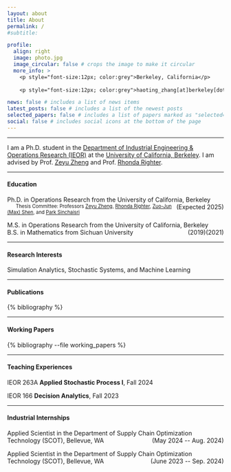 ```yaml
---
layout: about
title: About
permalink: /
#subtitle: 

profile:
  align: right
  image: photo.jpg
  image_circular: false # crops the image to make it circular
  more_info: >
    <p style="font-size:12px; color:grey">Berkeley, California</p>
      
    <p style="font-size:12px; color:grey">haoting_zhang[at]berkeley[dot]edu</p>

news: false # includes a list of news items
latest_posts: false # includes a list of the newest posts
selected_papers: false # includes a list of papers marked as "selected={true}"
social: false # includes social icons at the bottom of the page
---
```


---

I am a Ph.D. student in the [Department of Industrial Engineering & Operations Research (IEOR)](https://ieor.berkeley.edu/) at the [University of California, Berkeley](https://www.berkeley.edu/). I am advised by Prof. [Zeyu Zheng](https://zheng.ieor.berkeley.edu/) and Prof. [Rhonda Righter](https://rrighter.ieor.berkeley.edu/).





---
#### Education
Ph.D. in Operations Research from the University of California, Berkeley <span style="float:right;">(Expected 2025)</span>  
<span style="font-size:80%; margin-left:20px;">Thesis Committee: Professors [Zeyu Zheng](https://zheng.ieor.berkeley.edu/), [Rhonda Righter](https://rrighter.ieor.berkeley.edu/), [Zuo-Jun (Max) Shen](https://shen.ieor.berkeley.edu/), and [Park Sinchaisri](https://parksinchaisri.github.io/)</span>

M.S. in Operations Research from the University of California, Berkeley <span style="float:right;">(2021)</span>  
B.S. in Mathematics from Sichuan University <span style="float:right;">(2019)</span>




---


#### Research Interests
Simulation Analytics, Stochastic Systems, and Machine Learning

---

#### Publications
<!-- _pages/publications.md -->

<!-- Bibsearch Feature -->


<div class="publications">

{% bibliography %}

</div>


---
#### Working Papers
<div class="working-papers">
  {% bibliography --file working_papers %}
</div>


---

#### Teaching Experiences
IEOR 263A **Applied Stochastic Process I**, Fall 2024

IEOR 166 **Decision Analytics**, Fall 2023


---


#### Industrial Internships

Applied Scientist in the Department of Supply Chain Optimization Technology (SCOT), Bellevue, WA <span style="float:right;">(May 2024 -- Aug. 2024)</span>

Applied Scientist in the Department of Supply Chain Optimization Technology (SCOT), Bellevue, WA <span style="float:right;">(June 2023 -- Sep. 2024)</span>




